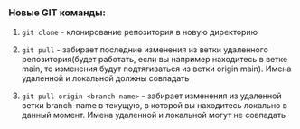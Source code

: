 ### Новые GIT команды:

1. `git clone` - клонирование репозитория в новую директорию

2. `git pull` - забирает последние изменения из ветки удаленного репозитория(будет работать, если вы например находитесь в ветке main, то изменения будут подтягиваться из ветки origin main). Имена удаленной и локальной должны совпадать

3. `git pull origin <branch-name>` - забирает изменения из удаленной ветки branch-name в текущую, в которой вы находитесь локально в данный момент. Имена удаленной и локальной могут не совпадать
